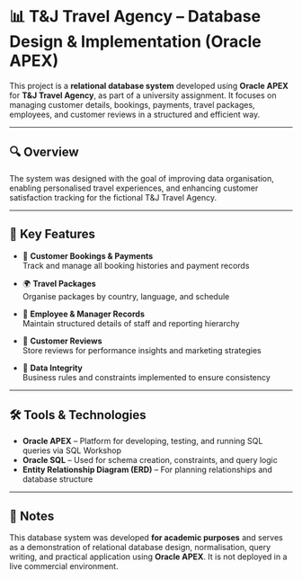 # 📊 T&J Travel Agency – Database Design & Implementation (Oracle APEX)

This project is a **relational database system** developed using **Oracle APEX** for **T&J Travel Agency**, as part of a university assignment. It focuses on managing customer details, bookings, payments, travel packages, employees, and customer reviews in a structured and efficient way.

---

## 🔍 Overview

The system was designed with the goal of improving data organisation, enabling personalised travel experiences, and enhancing customer satisfaction tracking for the fictional T&J Travel Agency.

---

## 🧱 Key Features

- 📅 **Customer Bookings & Payments**  
  Track and manage all booking histories and payment records

- 🌍 **Travel Packages**  
  Organise packages by country, language, and schedule

- 👥 **Employee & Manager Records**  
  Maintain structured details of staff and reporting hierarchy

- 🌟 **Customer Reviews**  
  Store reviews for performance insights and marketing strategies

- 📐 **Data Integrity**  
  Business rules and constraints implemented to ensure consistency

---

## 🛠️ Tools & Technologies

- **Oracle APEX** – Platform for developing, testing, and running SQL queries via SQL Workshop  
- **Oracle SQL** – Used for schema creation, constraints, and query logic  
- **Entity Relationship Diagram (ERD)** – For planning relationships and database structure  

---

## 📌 Notes

This database system was developed **for academic purposes** and serves as a demonstration of relational database design, normalisation, query writing, and practical application using **Oracle APEX**. It is not deployed in a live commercial environment.
